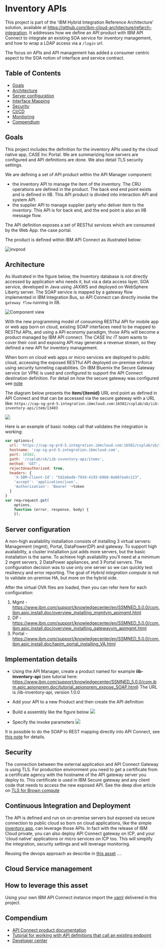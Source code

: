 # Inventory APIs

This project is part of the 'IBM Hybrid Integration Reference Architecture' solution, available at https://github.com/ibm-cloud-architecture/refarch-integration. It addresses how we define an API product with IBM API Connect to integrate an existing SOA service for inventory management, and how to wrap a LDAP access via a `/login` url.

The focus on APIs and API management has added a consumer centric aspect to the SOA notion of interface and service contract.

## Table of Contents
* [Goals](https://github.com/ibm-cloud-architecture/refarch-integration-api#goals)
* [Architecture](https://github.com/ibm-cloud-architecture/refarch-integration-api#architecture)
* [Server configuration](https://github.com/ibm-cloud-architecture/refarch-integration-api#server-configuration)
* [Interface Mapping](https://github.com/ibm-cloud-architecture/refarch-integration-api#implementation-details)
* [Security](https://github.com/ibm-cloud-architecture/refarch-integration-api#security)
* [CI/CD](https://github.com/ibm-cloud-architecture/refarch-integration-api#continuous-integration)
* [Monitoring](https://github.com/ibm-cloud-architecture/refarch-integration-api#cloud-service-management)
* [Compendium](https://github.com/ibm-cloud-architecture/refarch-integration-api#compendium)

## Goals
This project includes the definition for the inventory APIs used by the cloud native app, CASE Inc Portal. We are summarizing how servers are configured and API definitions are done. We also detail TLS security settings.

We are defining a set of API product within the API Manager component:
* the inventory API to manage the item of the inventory. The CRU operations are defined in the product. The back end end point exists and is defined in IIB. This API product is divided into interaction API and system API.
* the supplier API to manage supplier party who deliver item to the inventory. This API is for back end, and the end point is also an IIB message flow.

The API definition exposes a set of RESTful services which are consumed by the Web App: the case portal.

The product is defined within IBM API Connect as illustrated below:

![invprod](docs/inventory-product.png)  


## Architecture
As illustrated in the figure below, the Inventory database is not directly accessed by application who needs it, but via a data access layer, SOA service, developed in Java using JAXWS and deployed on WebSphere Liberty server. The SOAP service is mapped by a gateway flow implemented in IBM Integration Bus, so API Connect can directly invoke the `gateway flow` running in IIB.

![Component view](docs/cp-phy-view1.png)  

With the new programming model of consuming RESTful API for mobile app or web app born on cloud, existing SOAP interfaces need to be mapped to RESTful APIs, and using a API economy paradigm, those APIs will become a product managed by IBM API connect. The *CASE Inc IT team* wants to cover their cost and exposing API may generate a revenue stream, so they defined a new API for inventory management.

When born on cloud web apps or micro services are deployed to public cloud, accessing the exposed RESTful API deployed on-premise enforce using security tunneling capabilities. On IBM Bluemix the Secure Gateway service (or VPN) is used and configured to support the API Connect destination definition. For detail on how the secure gateway was configured see [note](https://github.com/ibm-cloud-architecture/refarch-integration-utilities/blob/master/docs/ConfigureSecureGateway.md)

The diagram below presents the **item/{itemid}** URL end point as defined in API Connect and that can be accessed via the secure gateway with a URL like: `https://cap-sg-prd-5.integration.ibmcloud.com:16582/csplab/sb/iib-inventory-api/item/13403`   

![](docs/item-id.png)

Here is an example of basic nodejs call that validates the integration is working:
```javascript
var options={
  url: 'https://cap-sg-prd-5.integration.ibmcloud.com:16582/csplab/sb/iib-inventory-api/items',
  hostname: 'cap-sg-prd-5.integration.ibmcloud.com',
  port: 16582,
  path: '/csplab/sb/iib-inventory-api/items',
  method: 'GET',
  rejectUnauthorized: true,
  headers: {
    'X-IBM-Client-Id': "5d2a6edb-793d-4193-b9b0-0a087ea6c123",
    'accept': 'application/json',
    'Authorization': 'Bearer '+token
  }
}
var req=request.get(
    options,
    function (error, response, body) {
    });
```

## Server configuration
A non-high availability installation consists of installing 3 virtual servers: Management (mgmt), Portal, DataPower(DP) and gateway. To support high availability, a cluster installation just adds more servers, but the basic installation is the same. To achieve high availability you’ll need at a minimum 2 mgmt servers, 2 DataPower appliances, and 3 Portal servers.
The configuration decision was to use only one server so we can quickly test resiliency and error reporting. The goal of *Hybrid integration compute* is not to validate on-premise HA, but more on the hybrid side.

After the virtual OVA files are loaded, then you can refer here for each configuration:
1. Mgmt -
https://www.ibm.com/support/knowledgecenter/en/SSMNED_5.0.0/com.ibm.apic.install.doc/overview_installing_mgmtvm_apimgmt.html
2. DP -
https://www.ibm.com/support/knowledgecenter/en/SSMNED_5.0.0/com.ibm.apic.install.doc/overview_installing_gatewayvm_apimgmt.html
3. Portal -
https://www.ibm.com/support/knowledgecenter/en/SSMNED_5.0.0/com.ibm.apic.install.doc/tapim_portal_installing_VA.html


## Implementation details

* Using the API Manager, create a product named for example **iib-inventory-api** (see tutorial here: https://www.ibm.com/support/knowledgecenter/SSMNED_5.0.0/com.ibm.apic.apionprem.doc/tutorial_apionprem_expose_SOAP.html)
 The URL is /iib-inventory-api, version 1.0.0

* Add your API to a new Product and then create the API definition

* Build a assembly like the figure below
![](docs/apic-iib-flow.png)

* Specify the invoke parameters
![](invoke-detail.png)

It is possible to do the SOAP to REST mapping directly into API Connect, see [this note](docs/apic-to-soap.md) for details.

## Security
The connection between the external application and API Connect Gateway is using TLS. For production environment you need to get a certificate from a certificate agency with the hostname of the API gateway server you deploy to. This certificate is used in IBM Secure gateway and any client code that needs to access the new exposed API. See the deep dive article on [TLS for Brown compute](https://github.com/ibm-cloud-architecture/refarch-integration/blob/master/docs/TLS.md)

## Continuous Integration and Deployment
The API is defined and run on on-premise servers but exposed via secure connection to public cloud so born on cloud applications, like the simple [inventory app](https://github.com/ibm-cloud-architecture/refarch-caseinc-app), can leverage those APIs.
In fact with the release of IBM Cloud private, you can also deploy API Connect gateway on ICP, and your 'cloud native' applications or micro services on ICP too. This will simplify the integration, security settings and will leverage monitoring.

Reusing the devops approach as describe in [this asset](https://github.com/ibm-cloud-architecture/refarch-hybridcloud-blueportal-api/blob/master/HybridDevOpsForAPIC.pdf) ....

## Cloud Service management

## How to leverage this asset
Using your own IBM API Connect instance import the [yaml](https://github.com/ibm-cloud-architecture/refarch-integration-api/blob/master/apiconnect/sample-inventory-api_1.0.0.yaml) delivered in this project.

## Compendium
* [API Connect product documentation](https://www.ibm.com/support/knowledgecenter/en/SSMNED_5.0.0/mapfiles/getting_started.html)
* [Tutorial for working with API definitions that call an existing endpoint](https://www.ibm.com/support/knowledgecenter/en/SSMNED_5.0.0/com.ibm.apic.toolkit.doc/tutorial_cli_api_def_working.html)
* [Developer center](https://developer.ibm.com/apiconnect/)

